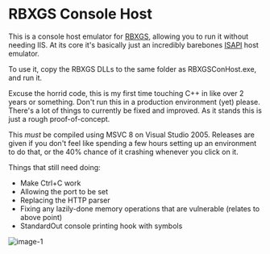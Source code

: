 # RBXGS Console Host
 
This is a console host emulator for [RBXGS](https://twitter.com/boxerpizza/status/1675670773564862465), allowing you to run it without needing IIS. At its core it's basically just an incredibly barebones [ISAPI](https://learn.microsoft.com/en-us/previous-versions/iis/6.0-sdk/ms525172(v=vs.90)) host emulator.

To use it, copy the RBXGS DLLs to the same folder as RBXGSConHost.exe, and run it.

Excuse the horrid code, this is my first time touching C++ in like over 2 years or something. Don't run this in a production environment (yet) please. There's a lot of things to currently be fixed and improved. As it stands this is just a rough proof-of-concept.

This *must* be compiled using MSVC 8 on Visual Studio 2005. Releases are given if you don't feel like spending a few hours setting up an environment to do that, or the 40% chance of it crashing whenever you click on it.

Things that still need doing:
- Make Ctrl+C work
- Allowing the port to be set
- Replacing the HTTP parser
- Fixing any lazily-done memory operations that are vulnerable (relates to above point)
- StandardOut console printing hook with symbols

![image-1](https://github.com/user-attachments/assets/96f46aec-be4c-4470-97b0-9f2e809722ba)
